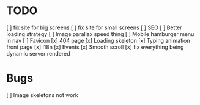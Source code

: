 # TODO

[ ] fix site for big screens
[ ] fix site for small screens
[ ] SEO
[ ] Better loading strategy
[ ] Image parallax speed thing
[ ] Mobile hamburger menu in nav
[ ] Favicon
[x] 404 page
[x] Loading skeleton
[x] Typing animation front page
[x] i18n
[x] Events
[x] Smooth scroll
[x] fix everything being dynamic server rendered

# Bugs

[ ] Image skeletons not work

